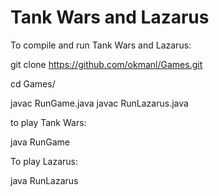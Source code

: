 # Tank Wars and Lazarus
To compile and run Tank Wars and Lazarus:

git clone https://github.com/okmanl/Games.git

cd Games/

javac RunGame.java
javac RunLazarus.java


to play Tank Wars:

java RunGame

To play Lazarus:

java RunLazarus